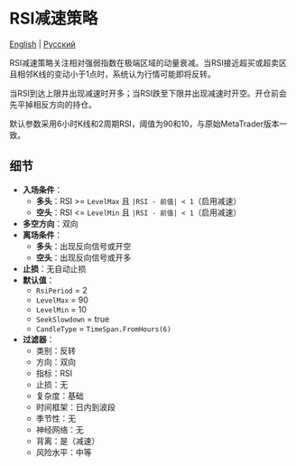 # RSI减速策略
[English](README.md) | [Русский](README_ru.md)

RSI减速策略关注相对强弱指数在极端区域的动量衰减。当RSI接近超买或超卖区且相邻K线的变动小于1点时，系统认为行情可能即将反转。

当RSI到达上限并出现减速时开多；当RSI跌至下限并出现减速时开空。开仓前会先平掉相反方向的持仓。

默认参数采用6小时K线和2周期RSI，阈值为90和10，与原始MetaTrader版本一致。

## 细节
- **入场条件**：
  - **多头**：RSI >= `LevelMax` 且 `|RSI - 前值| < 1`（启用减速）
  - **空头**：RSI <= `LevelMin` 且 `|RSI - 前值| < 1`（启用减速）
- **多空方向**：双向
- **离场条件**：
  - **多头**：出现反向信号或开空
  - **空头**：出现反向信号或开多
- **止损**：无自动止损
- **默认值**：
  - `RsiPeriod` = 2
  - `LevelMax` = 90
  - `LevelMin` = 10
  - `SeekSlowdown` = true
  - `CandleType` = `TimeSpan.FromHours(6)`
- **过滤器**：
  - 类别：反转
  - 方向：双向
  - 指标：RSI
  - 止损：无
  - 复杂度：基础
  - 时间框架：日内到波段
  - 季节性：无
  - 神经网络：无
  - 背离：是（减速）
  - 风险水平：中等
